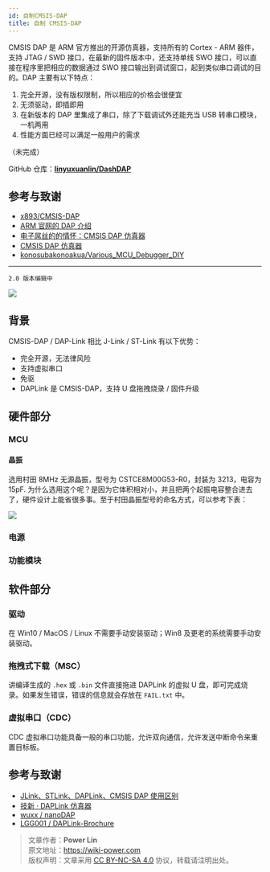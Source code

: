 ```yaml
---
id: 自制CMSIS-DAP
title: 自制 CMSIS-DAP
---
```


CMSIS DAP 是 ARM 官方推出的开源仿真器，支持所有的 Cortex - ARM 器件，支持 JTAG / SWD 接口，在最新的固件版本中，还支持单线 SWO 接口，可以直接在程序里把相应的数据通过 SWO 接口输出到调试窗口，起到类似串口调试的目的。DAP 主要有以下特点：

1. 完全开源，没有版权限制，所以相应的价格会很便宜
2. 无须驱动，即插即用
3. 在新版本的 DAP 里集成了串口，除了下载调试外还能充当 USB 转串口模块，一机两用
4. 性能方面已经可以满足一般用户的需求

（未完成）

GitHub 仓库：[**linyuxuanlin/DashDAP**](https://github.com/linyuxuanlin/DashDAP)

## 参考与致谢

- [x893/CMSIS-DAP](https://github.com/x893/CMSIS-DAP)
- [ARM 官网的 DAP 介绍](http://www.keil.com/pack/doc/cmsis/DAP/html/index.html)
- [电子屌丝的的情怀：CMSIS DAP 仿真器](http://www.stmcu.org.cn/module/forum/thread-610968-1-2.html)
- [CMSIS DAP 仿真器](https://item.taobao.com/item.htm?spm=a1z10.1-c.w5003-21405148310.36.78726a3dta5ieC&id=550828063764&scene=taobao_shop)
- [konosubakonoakua/Various_MCU_Debugger_DIY](https://github.com/konosubakonoakua/Various_MCU_Debugger_DIY)

---

`2.0 版本编辑中`

![](https://wiki-media-1253965369.cos.ap-guangzhou.myqcloud.com/img/20200613154907.jpg)

## 背景

CMSIS-DAP / DAP-Link 相比 J-Link / ST-Link 有以下优势：

- 完全开源，无法律风险
- 支持虚拟串口
- 免驱
- DAPLink 是 CMSIS-DAP，支持 U 盘拖拽烧录 / 固件升级

## 硬件部分

### MCU

#### 晶振

选用村田 8MHz 无源晶振，型号为 CSTCE8M00G53-R0，封装为 3213，电容为 15pF. 为什么选用这个呢？是因为它体积相对小，并且把两个起振电容整合进去了，硬件设计上能省很多事。至于村田晶振型号的命名方式，可以参考下表：

![](https://wiki-media-1253965369.cos.ap-guangzhou.myqcloud.com/img/20200612143451.jpg)

### 电源

### 功能模块

## 软件部分

### 驱动

在 Win10 / MacOS / Linux 不需要手动安装驱动；Win8 及更老的系统需要手动安装驱动。

### 拖拽式下载（MSC）

讲编译生成的 `.hex` 或 `.bin` 文件直接拖进 DAPLink 的虚拟 U 盘，即可完成烧录。如果发生错误，错误的信息就会存放在 `FAIL.txt` 中。

### 虚拟串口（CDC）

CDC 虚拟串口功能具备一般的串口功能，允许双向通信，允许发送中断命令来重置目标板。

## 参考与致谢

- [JLink、STLink、DAPLink、CMSIS DAP 使用区别](https://blog.csdn.net/zhouml_msn/article/details/105298776)
- [技新 · DAPLink 仿真器](https://www.jixin.pro/bbs/topic/4187)
- [wuxx / nanoDAP](https://github.com/wuxx/nanoDAP)
- [LGG001 / DAPLink-Brochure](https://github.com/LGG001/DAPLink-Brochure)



> 文章作者：**Power Lin**  
> 原文地址：<https://wiki-power.com>  
> 版权声明：文章采用 [CC BY-NC-SA 4.0](https://creativecommons.org/licenses/by/4.0/deed.zh) 协议，转载请注明出处。
